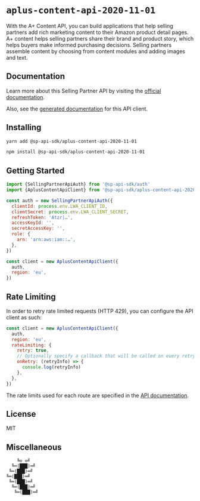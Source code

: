 # `aplus-content-api-2020-11-01`

With the A+ Content API, you can build applications that help selling partners add rich marketing content to their Amazon product detail pages. A+ content helps selling partners share their brand and product story, which helps buyers make informed purchasing decisions. Selling partners assemble content by choosing from content modules and adding images and text.

## Documentation

Learn more about this Selling Partner API by visiting the [official documentation](https://github.com/amzn/selling-partner-api-docs/tree/main/references/aplus-content-api/aplusContent_2020-11-01.md).

Also, see the [generated documentation](https://bizon.github.io/selling-partner-api-sdk/modules/_sp_api_sdk_aplus_content_api_2020_11_01.html) for this API client.

## Installing

```sh
yarn add @sp-api-sdk/aplus-content-api-2020-11-01
```

```sh
npm install @sp-api-sdk/aplus-content-api-2020-11-01
```

## Getting Started

```javascript
import {SellingPartnerApiAuth} from '@sp-api-sdk/auth'
import {AplusContentApiClient} from '@sp-api-sdk/aplus-content-api-2020-11-01'

const auth = new SellingPartnerApiAuth({
  clientId: process.env.LWA_CLIENT_ID,
  clientSecret: process.env.LWA_CLIENT_SECRET,
  refreshToken: 'Atzr|…',
  accessKeyId: '',
  secretAccessKey: '',
  role: {
    arn: 'arn:aws:iam::…',
  },
})

const client = new AplusContentApiClient({
  auth,
  region: 'eu',
})
```

## Rate Limiting

In order to retry rate limited requests (HTTP 429), you can configure the API client as such:

```javascript
const client = new AplusContentApiClient({
  auth,
  region: 'eu',
  rateLimiting: {
    retry: true,
    // Optionally specify a callback that will be called on every retry.
    onRetry: (retryInfo) => {
      console.log(retryInfo)
    },
  },
})
```

The rate limits used for each route are specified in the [API documentation]((https://github.com/amzn/selling-partner-api-docs/tree/main/references/aplus-content-api/aplusContent_2020-11-01.md)).

## License

MIT

## Miscellaneous

```
    ╚⊙ ⊙╝
  ╚═(███)═╝
 ╚═(███)═╝
╚═(███)═╝
 ╚═(███)═╝
  ╚═(███)═╝
   ╚═(███)═╝
```
